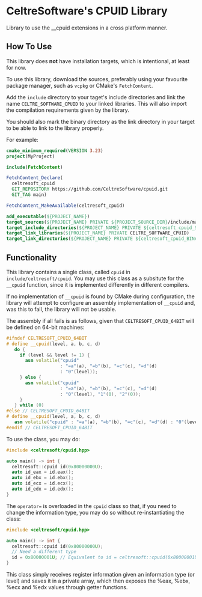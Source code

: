 # CeltreSoftware's CPUID Library

Library to use the __cpuid extensions in a cross platform manner.

## How To Use

This library does <b>not</b> have installation targets, which is intentional, at least for now.

To use this library, download the sources, preferably using your favourite package manager, such as
`vcpkg` or CMake's `FetchContent`.

Add the `include` directory to your taget's include directories and link the name
`CELTRE_SOFTWARE_CPUID` to your linked libraries. This will also import the compilation requirements
given by the library.

You should also mark the binary directory as the link directory in your target to be able to link to
the library properly.

For example:
```cmake
cmake_minimum_required(VERSION 3.23)
project(MyProject)

include(FetchContent)

FetchContent_Declare(
  celtresoft_cpuid
  GIT_REPOSITORY https://github.com/CeltreSoftware/cpuid.git
  GIT_TAG main)

FetchContent_MakeAvailable(celtresoft_cpuid)

add_executable(${PROJECT_NAME})
target_sources(${PROJECT_NAME} PRIVATE ${PROJECT_SOURCE_DIR}/include/main.cpp)
target_include_directories(${PROJECT_NAME} PRIVATE ${celtresoft_cpuid_SOURCE_DIR})
target_link_libraries(${PROJECT_NAME} PRIVATE CELTRE_SOFTWARE_CPUID)
target_link_directories(${PROJECT_NAME} PRIVATE ${celtresoft_cpuid_BINARY_DIR})
```

## Functionality

This library contains a single class, called `cpuid` in `include/celtresoft/cpuid`. You may use this
class as a subsitute for the `__cpuid` function, since it is implemented differently in different
compilers.

If no implementation of `__cpuid` is found by CMake during configuration, the library will attempt
to configure an assembly implementation of `__cpuid` and, was this to fail, the library will not be
usable.

The assembly if all fails is as follows, given that `CELTRESOFT_CPUID_64BIT` will be defined on
64-bit machines:

```cpp
#ifndef CELTRESOFT_CPUID_64BIT
# define __cpuid(level, a, b, c, d)                                         \
   do {                                                                     \
     if (level && level != 1) {                                             \
       asm volatile("cpuid"                                                 \
                    : "=a"(a), "=b"(b), "=c"(c), "=d"(d)                    \
                    : "0"(level));                                          \
     } else {                                                               \
       asm volatile("cpuid"                                                 \
                    : "=a"(a), "=b"(b), "=c"(c), "=d"(d)                    \
                    : "0"(level), "1"(0), "2"(0));                          \
     }                                                                      \
   } while (0)
#else // CELTRESOFT_CPUID_64BIT
# define __cpuid(level, a, b, c, d)                                         \
   asm volatile("cpuid" : "=a"(a), "=b"(b), "=c"(c), "=d"(d) : "0"(level))
#endif // CELTRESOFT_CPUID_64BIT
```

To use the class, you may do:

```cpp
#include <celtresoft/cpuid.hpp>

auto main() -> int {
  celtresoft::cpuid id(0x80000000U);
  auto id_eax = id.eax();
  auto id_ebx = id.ebx();
  auto id_ecx = id.ecx();
  auto id_edx = id.edx();
}
```

The `operator=` is overloaded in the `cpuid` class so that, if you need to change the information
type, you may do so without re-instantiating the class:

```cpp
#include <celtresoft/cpuid.hpp>

auto main() -> int {
  celtresoft::cpuid id(0x80000000U);
  // Need a different type
  id = 0x80000001U; // Equivalent to id = celtresoft::cpuid(0x80000001U);
}
```

This class simply receives register information given an information type (or level) and saves it in
a private array, which then exposes the %eax, %ebx, %ecx and %edx values through getter functions.
